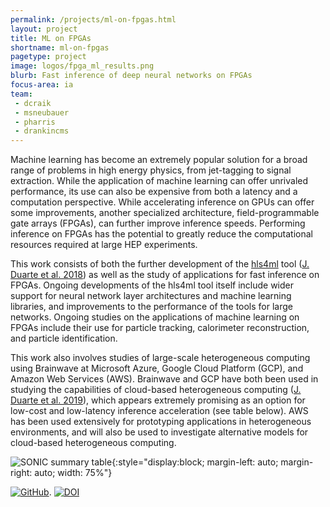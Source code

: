 ```yaml
---
permalink: /projects/ml-on-fpgas.html
layout: project
title: ML on FPGAs
shortname: ml-on-fpgas
pagetype: project
image: logos/fpga_ml_results.png
blurb: Fast inference of deep neural networks on FPGAs
focus-area: ia
team:
 - dcraik
 - msneubauer
 - pharris
 - drankincms
---
```


Machine learning has become an extremely popular solution for a broad range of problems in high energy physics, from jet-tagging to signal extraction.
While the application of machine learning can offer unrivaled performance, its use can also be expensive from both a latency and a computation perspective.
While accelerating inference on GPUs can offer some improvements, another specialized architecture, field-programmable gate arrays (FPGAs), can further improve inference speeds.
Performing inference on FPGAs has the potential to greatly reduce the computational resources required at large HEP experiments.

This work consists of both the further development of the [hls4ml](https://hls-fpga-machine-learning.github.io/hls4ml/) tool ([J. Duarte et al. 2018](https://arxiv.org/abs/1804.06913)) as well as the study of applications for fast inference on FPGAs.
Ongoing developments of the hls4ml tool itself include wider support for neural network layer architectures and machine learning libraries, and improvements to the performance of the tools for large networks.
Ongoing studies on the applications of machine learning on FPGAs include their use for particle tracking, calorimeter reconstruction, and particle identification.

This work also involves studies of large-scale heterogeneous computing using Brainwave at Microsoft Azure, Google Cloud Platform (GCP), and Amazon Web Services (AWS).
Brainwave and GCP have both been used in studying the capabilities of cloud-based heterogeneous computing ([J. Duarte et al. 2019](https://arxiv.org/abs/1904.08986)), which appears extremely promising as an option for low-cost and low-latency inference acceleration (see table below).
AWS has been used extensively for prototyping applications in heterogeneous environments, and will also be used to investigate alternative models for cloud-based heterogeneous computing.

![SONIC summary table](/assets/images/sonic_summary_table.png){:style="display:block; margin-left: auto; margin-right: auto; width: 75%"}

[![GitHub](https://img.shields.io/badge/GitHub-555555.svg)](https://github.com/hls-fpga-machine-learning/hls4ml).
[![DOI](https://zenodo.org/badge/doi/10.5281/zenodo.1204445.svg)](https://zenodo.org/badge/latestdoi/108329371)

